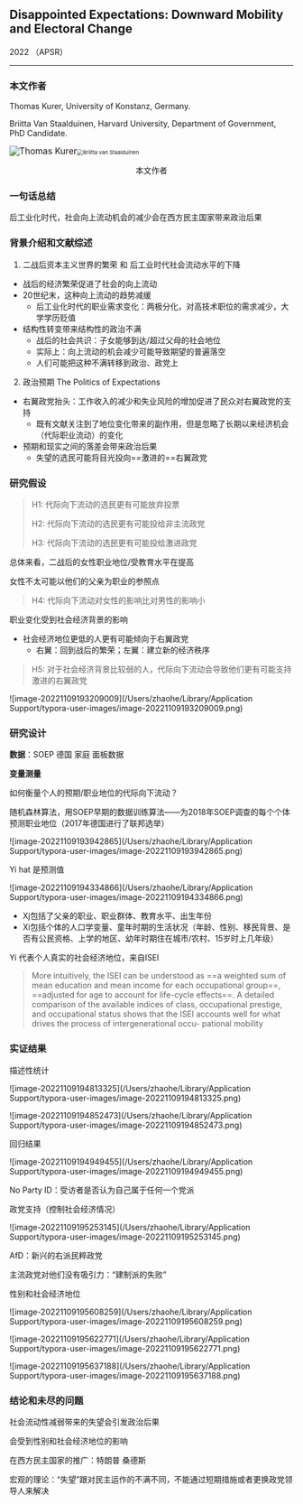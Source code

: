 ## Disappointed Expectations: Downward Mobility and Electoral Change

2022 （APSR）

---

### 本文作者

Thomas Kurer, University of Konstanz, Germany. 

Briitta Van Staalduinen, Harvard University, Department of Government, PhD Candidate. 

<img src="https://static.projects.iq.harvard.edu/files/styles/profile_full/public/challengestodemocracy/files/thomas_kurer_1_korr.jpg?m=1542296280&itok=Mqp77Lu9" alt="Thomas Kurer" style="zoom:110%;" /><img src="https://ces.fas.harvard.edu/uploads/people/_360x360_crop_center-center_75/Briitta-Photo.jpg" alt="Briitta van Staalduinen" style="zoom: 67%;" />

<center>本文作者 </center>

### 一句话总结

后工业化时代，社会向上流动机会的减少会在西方民主国家带来政治后果

### 背景介绍和文献综述

1. 二战后资本主义世界的繁荣 和 后工业时代社会流动水平的下降

- 战后的经济繁荣促进了社会的向上流动
- 20世纪末，这种向上流动的趋势减缓
  - 后工业化时代的职业需求变化：两极分化，对高技术职位的需求减少，大学学历贬值
- 结构性转变带来结构性的政治不满
  - 战后的社会共识：子女能够到达/超过父母的社会地位
  - 实际上：向上流动的机会减少可能导致期望的普遍落空
  - 人们可能把这种不满转移到政治、政党上

2. 政治预期 The Politics of Expectations

- 右翼政党抬头：工作收入的减少和失业风险的增加促进了民众对右翼政党的支持
  - 既有文献关注到了地位变化带来的副作用，但是忽略了长期以来经济机会（代际职业流动）的变化
- 预期和现实之间的落差会带来政治后果
  - 失望的选民可能将目光投向==激进的==右翼政党

### 研究假设

> H1: 代际向下流动的选民更有可能放弃投票
>
> H2: 代际向下流动的选民更有可能投给非主流政党
>
> H3: 代际向下流动的选民更有可能投给激进政党

总体来看，二战后的女性职业地位/受教育水平在提高

女性不太可能以他们的父亲为职业的参照点

> H4: 代际向下流动对女性的影响比对男性的影响小

职业变化受到社会经济背景的影响

- 社会经济地位更低的人更有可能倾向于右翼政党
  - 右翼：回到战后的繁荣；左翼：建立新的经济秩序

> H5: 对于社会经济背景比较弱的人，代际向下流动会导致他们更有可能支持激进的右翼政党

![image-20221109193209009](/Users/zhaohe/Library/Application Support/typora-user-images/image-20221109193209009.png)

### 研究设计

**数据**：SOEP 德国 家庭 面板数据

**变量测量**

如何衡量个人的预期/职业地位的代际向下流动？

随机森林算法，用SOEP早期的数据训练算法——为2018年SOEP调查的每个个体预测职业地位（2017年德国进行了联邦选举）

![image-20221109193942865](/Users/zhaohe/Library/Application Support/typora-user-images/image-20221109193942865.png)

Yi hat 是预测值

![image-20221109194334866](/Users/zhaohe/Library/Application Support/typora-user-images/image-20221109194334866.png)

- Xj包括了父亲的职业、职业群体、教育水平、出生年份
- Xi包括个体的人口学变量、童年时期的生活状况（年龄、性别、移民背景、是否有公民资格、上学的地区、幼年时期住在城市/农村、15岁时上几年级）

Yi 代表个人真实的社会经济地位，来自ISEI

> More intuitively, the ISEI can be understood as ==a weighted sum of mean education and mean income for each occupational group==, ==adjusted for age to account for life-cycle effects==. A detailed comparison of the available indices of class, occupational prestige, and occupational status shows that the ISEI accounts well for what drives the process of intergenerational occu- pational mobility

### 实证结果

描述性统计

![image-20221109194813325](/Users/zhaohe/Library/Application Support/typora-user-images/image-20221109194813325.png)

![image-20221109194852473](/Users/zhaohe/Library/Application Support/typora-user-images/image-20221109194852473.png)

回归结果

![image-20221109194949455](/Users/zhaohe/Library/Application Support/typora-user-images/image-20221109194949455.png)

No Party ID：受访者是否认为自己属于任何一个党派



政党支持（控制社会经济情况）

![image-20221109195253145](/Users/zhaohe/Library/Application Support/typora-user-images/image-20221109195253145.png)

AfD：新兴的右派民粹政党

主流政党对他们没有吸引力：“建制派的失败”



性别和社会经济地位

![image-20221109195608259](/Users/zhaohe/Library/Application Support/typora-user-images/image-20221109195608259.png)

![image-20221109195622771](/Users/zhaohe/Library/Application Support/typora-user-images/image-20221109195622771.png)

![image-20221109195637188](/Users/zhaohe/Library/Application Support/typora-user-images/image-20221109195637188.png)

### 结论和未尽的问题

社会流动性减弱带来的失望会引发政治后果

会受到性别和社会经济地位的影响



在西方民主国家的推广：特朗普 桑德斯

宏观的理论：“失望”跟对民主运作的不满不同，不能通过短期措施或者更换政党领导人来解决


